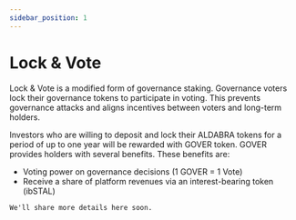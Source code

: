 ```yaml
---
sidebar_position: 1
---
```


# Lock & Vote

Lock & Vote is a modified form of governance staking. Governance voters lock their governance tokens to participate in voting. This prevents governance attacks and aligns incentives between voters and long-term holders.

Investors who are willing to deposit and lock their ALDABRA tokens for a period of up to one year will be rewarded with GOVER token. GOVER provides holders with several benefits. These benefits are:
- Voting power on governance decisions (1 GOVER = 1 Vote)
- Receive a share of platform revenues via an interest-bearing token (ibSTAL)

`We'll share more details here soon.`